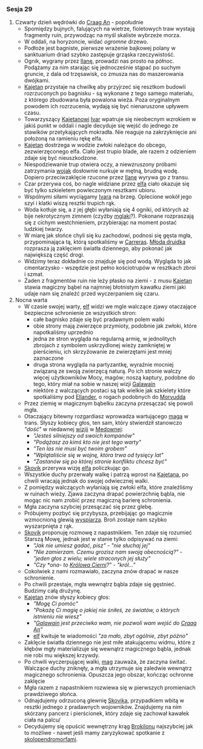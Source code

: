 ### Sesja 29
1. Czwarty dzień wędrówki do [Craag An](#l_craag_an) - popołudnie
    - Spomiędzy bujnych, falujących na wietrze, fioletowych traw wystają fragmenty ruin, przywodząc na myśl skaliste wybrzeże morza.
    - W oddali, na horyzoncie, widać _ogromne_ drzewo.
    - Podłoże jest bagniste, pierwsze wrażenie bajkowej polany w sanktuarium driad szybko zastępuje grząska rzeczywistość.
    - Ognik, wygrany przez [Ilanę](#g_ilana), prowadzi nas prosto na północ. Podążamy za nim starając się jednocześnie stąpać po suchym gruncie, z dala od trzęsawisk, co zmusza nas do maszerowania dwójkami.
    - [Kajetan](#g_kajetan) przystaje na chwilkę aby przyjrzeć się resztkom budowli rozrzuconych po bagnisku - są wykonane z tego samego materiału, z którego zbudowana była powalona wieża. Poza oryginalnym powodem ich rozrzucenia, wydają się być nienaruszone upływem czasu.
    - Towarzyszący [Kajetanowi](#g_kajetan) [Ivar](#p_ivar) wpatruje się nieobecnym wzrokiem w jakiś punkt w oddali i nagle decyduje się wejść do jednego ze stawików przetykających mokradła. Nie reaguje na zakrzyknięcie ani położoną na ramieniu rękę elfa. 
    - [Kajetan](#g_kajetan) dostrzega w wodzie zwłoki należące do obcego, zezwierzęconego elfa. Ciało jest trupio blade, ale razem z odzieniem zdaje się być nieuszkodzone.
    - Niespodziewanie trup otwiera oczy, a niewzruszony próbami zatrzymania [wojak](#p_ivar) dosłownie nurkuje w mętną, brudną wodę. Dopiero przeciwzaklęcie rzucone przez [Ilanę](#g_ilana) wyrywa go z transu.
    - Czar przerywa coś, bo nagle widziane przez [elfa](#g_kajetan) ciało okazuje się być tylko szkieletem powleczonym resztkami ubioru.
    - Wspólnymi siłami wyciągamy [Ivara](#p_ivar) na brzeg. Oplecione wokół jego szyi i klatki wiszą resztki trupich rąk.
    - Woda kotłuje się, a z jej głębi wyłaniają się 4 ogniki, od których aż bije nekrotycznym zimnem (czyżby [mglaki](#b_mglak)?). Pokonane rozpraszają się z cichym westchnieniem, przybierając na moment postać ludzkiej twarzy.
    - W miarę jak słońce chyli się ku zachodowi, podnosi się gęsta mgła, przypominająca tą, którą spotkaliśmy w [Carreras](#l_carreras). [Młoda druidka](#g_ilana) rozprasza ją zaklęciem światła dziennego, aby pokonać jak największą część drogi.
    - Widzimy teraz dokładnie co znajduje się pod wodą. Wygląda to jak cmentarzysko - wszędzie jest pełno kościotrupów w resztkach zbroi i szmat.
    - Żaden z fragmentów ruin nie leży płasko na ziemi - z musu [Kajetan](#g_kajetan) stawia magiczny bąbel na najmniej błotnistym kawałku ziemi jaki udaje nam się znaleźć przed wyczerpaniem się czaru.
2. Nocna warta
    - W czasie swojej warty, [elf](#g_kajetan) widzi we mgle walczące zjawy otaczające bezpieczne schronienie ze wszystkich stron:
        - całe bagnisko zdaje się być pradawnym polem walki
        - obie strony mają zwierzęce przymioty, podobnie jak zwłoki, które napotkaliśmy uprzednio
        - jedna ze stron wygląda na regularną armię, w jednolitych zbrojach z symbolem uskrzydlonej wieży zamkniętej w pierścieniu, ich skrzyżowanie ze zwierzętami jest mniej zaznaczone
        - druga strona wygląda na partyzantkę, wyraźnie mocniej związaną ze swoją zwierzęcą naturą. Po ich stronie walczy więcej użytkowników Mocy, magów; noszą kaptury, podobne do tego, który miał na sobie w naszej wizji [Galawain](#p_galawain)
        - niektóre z walczących postaci są tak wielkie jak szkielety które spotkaliśmy pod [Ellander](#l_ellander), o rogach podobnych do [Morvudda](#b_bizoktor)
    - Przez ziemię w magicznym bąbelku zaczyna przesączać się powoli mgła.
    - Otaczający bitewny rozgardiasz wprowadza wartującego [maga](#g_kajetan) w trans. Słyszy kobiecy głos, ten sam, który stwierdził stanowczo _"dość"_ w niedawnej [wizjii](#sesja-23) w [Medownej](#l_medowna):
        - _"Jesteś silniejszy od swoich kompanów"_
        - _"Podążasz za kimś kto nie jest tego warty"_
        - _"Ten las nie musi być twoim grobem"_
        - _"Wplątaliście się w wojnę, która trwa od tysięcy lat"_
        - _"Zastanów się po której stronie konfliktu chcesz być"_
    - [Skovik](#p_skovik) przerywa wizję [elfa](#g_kajetan) policzkując go.
    - Wszystkie duchy przerwały walkę i patrzą wprost na [Kajetana](#g_kajetan), po chwili wracają jednak do swojej odwiecznej walki.
    - Z pomiędzy walczących wyłaniają się zwłoki elfa, które znaleźliśmy w ruinach wieży. Zjawa zaczyna drapać powierzchnię bąbla, nie mogąc nic nam zrobić przez magiczną barierę schronienia.
    - Mgła zaczyna szybciej przesączać się przez glebę.
    - Próbujemy pozbyć się przybysza, przebijając go magicznie wzmocnioną glewią [wyspiarza](#p_skovik). Broń zostaje nam szybko wyszarpnięta z rąk.
    - [Skovik](#p_skovik) proponuję rozmowę z napastnikiem. Ten zdaje się rozumieć Starszą Mowę, jednak jest w stanie tylko odpisywać na ziemi:
        - _"Jak nie umiesz gadać, pisz"_ - _"nie słuchaj jej"_
        - _"Nie zamierzam. Czemu grozisz nam swoją obecnością?"_ - _"jeden głos z wielu; wiele straconych jej służy"_
        - _"Czy **ona*- to [Królowa Cierni](#p_krolowa_cierni)?"_ - _"król..."_
    - Cokolwiek z nami rozmawiało, zaczyna znów drapać w nasze schronienie.
    - Po chwili przestaje, mgła wewnątrz bąbla zdaje się gęstnieć. Budzimy całą drużynę.
    - [Kajetan](#g_kajetan) znów słyszy kobiecy głos:
        - _"Mogę Ci pomóc"_
        - _"Pokażę Ci magię o jakiej nie śniłeś, ze światów, o których istnieniu nie wiesz"_
        - _"[Galawain](#p_galawain) jest przeciwko wam, nie pozwoli wam wejść do [Craag An](#l_craag_an)"_
        - [elf](#g_kajetan) kwituje te wiadomości _"za mało, zbyt ogólnie, zbyt późno"_
    - Zaklęcie światła dziennego nie jest miłe atakującemu widmu, które z kłębów mgły materializuje się wewnątrz magicznego bąbla, jednak nie robi mu większej krzywdy.
    - Po chwili wyczerpującej walki, [mag](#g_kajetan) zauważa, że zaczyna świtać. Walczące duchy zniknęły, a mgła utrzymuje się zaledwie wewnątrz magicznego schronienia. Opuszcza jego obszar, kończąc ochronne zaklęcie
    - Mgła razem z napastnikiem rozwiewa się w pierwszych promieniach prawdziwego słońca.
    - Odnajdujemy odrzuconą glewnię [Skovika](#p_skovik), przypadkiem wbitą w resztki jednego z pradawnych wojowników. Znajdujemy na nim skórzany pancerz i pierścionek, który zdaje się zachował kawałek ciała na palcu/
    - Decydujemy się opuścić wewnętrzny krąg [Brokilonu](#l_brokilon) najszybciej jak to możliwe - nawet jeśli mamy zaryzykować spotkanie z [skolopendromorfami](#b_stonoga).